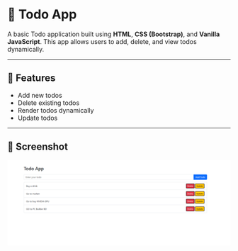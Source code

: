 # 📝 Todo App

A basic Todo application built using **HTML**, **CSS (Bootstrap)**, and **Vanilla JavaScript**. This app allows users to add, delete, and view todos dynamically.

---

## 🚀 Features

- Add new todos
- Delete existing todos
- Render todos dynamically
- Update todos 

---

## 📸 Screenshot


![Todo App Screenshot](./screenshot.png)

